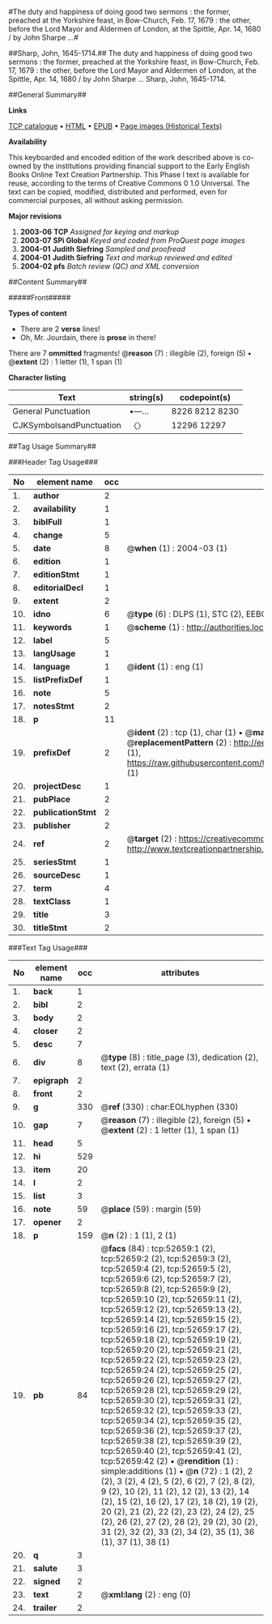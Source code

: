 #The duty and happiness of doing good two sermons : the former, preached at the Yorkshire feast, in Bow-Church, Feb. 17, 1679 : the other, before the Lord Mayor and Aldermen of London, at the Spittle, Apr. 14, 1680 / by John Sharpe ...#

##Sharp, John, 1645-1714.##
The duty and happiness of doing good two sermons : the former, preached at the Yorkshire feast, in Bow-Church, Feb. 17, 1679 : the other, before the Lord Mayor and Aldermen of London, at the Spittle, Apr. 14, 1680 / by John Sharpe ...
Sharp, John, 1645-1714.

##General Summary##

**Links**

[TCP catalogue](http://www.ota.ox.ac.uk/tcp/)  • 
[HTML](http://tei.it.ox.ac.uk/tcp/Texts-HTML/free/A59/A59548.html)  • 
[EPUB](http://tei.it.ox.ac.uk/tcp/Texts-EPUB/free/A59/A59548.epub) • 
[Page images (Historical Texts)](https://data.historicaltexts.jisc.ac.uk/view?pubId=eebo-12027380e&pageId=eebo-12027380e-52659-1)

**Availability**

This keyboarded and encoded edition of the
	       work described above is co-owned by the institutions
	       providing financial support to the Early English Books
	       Online Text Creation Partnership. This Phase I text is
	       available for reuse, according to the terms of Creative
	       Commons 0 1.0 Universal. The text can be copied,
	       modified, distributed and performed, even for
	       commercial purposes, all without asking permission.

**Major revisions**

1. __2003-06__ __TCP__ *Assigned for keying and markup*
1. __2003-07__ __SPi Global__ *Keyed and coded from ProQuest page images*
1. __2004-01__ __Judith Siefring__ *Sampled and proofread*
1. __2004-01__ __Judith Siefring__ *Text and markup reviewed and edited*
1. __2004-02__ __pfs__ *Batch review (QC) and XML conversion*

##Content Summary##

#####Front#####

**Types of content**

  * There are 2 **verse** lines!
  * Oh, Mr. Jourdain, there is **prose** in there!

There are 7 **ommitted** fragments! 
 @__reason__ (7) : illegible (2), foreign (5)  •  @__extent__ (2) : 1 letter (1), 1 span (1)

**Character listing**


|Text|string(s)|codepoint(s)|
|---|---|---|
|General Punctuation|•—…|8226 8212 8230|
|CJKSymbolsandPunctuation|〈〉|12296 12297|

##Tag Usage Summary##

###Header Tag Usage###

|No|element name|occ|attributes|
|---|---|---|---|
|1.|__author__|2||
|2.|__availability__|1||
|3.|__biblFull__|1||
|4.|__change__|5||
|5.|__date__|8| @__when__ (1) : 2004-03 (1)|
|6.|__edition__|1||
|7.|__editionStmt__|1||
|8.|__editorialDecl__|1||
|9.|__extent__|2||
|10.|__idno__|6| @__type__ (6) : DLPS (1), STC (2), EEBO-CITATION (1), OCLC (1), VID (1)|
|11.|__keywords__|1| @__scheme__ (1) : http://authorities.loc.gov/ (1)|
|12.|__label__|5||
|13.|__langUsage__|1||
|14.|__language__|1| @__ident__ (1) : eng (1)|
|15.|__listPrefixDef__|1||
|16.|__note__|5||
|17.|__notesStmt__|2||
|18.|__p__|11||
|19.|__prefixDef__|2| @__ident__ (2) : tcp (1), char (1)  •  @__matchPattern__ (2) : ([0-9\-]+):([0-9IVX]+) (1), (.+) (1)  •  @__replacementPattern__ (2) : http://eebo.chadwyck.com/downloadtiff?vid=$1&page=$2 (1), https://raw.githubusercontent.com/textcreationpartnership/Texts/master/tcpchars.xml#$1 (1)|
|20.|__projectDesc__|1||
|21.|__pubPlace__|2||
|22.|__publicationStmt__|2||
|23.|__publisher__|2||
|24.|__ref__|2| @__target__ (2) : https://creativecommons.org/publicdomain/zero/1.0/ (1), http://www.textcreationpartnership.org/docs/. (1)|
|25.|__seriesStmt__|1||
|26.|__sourceDesc__|1||
|27.|__term__|4||
|28.|__textClass__|1||
|29.|__title__|3||
|30.|__titleStmt__|2||


###Text Tag Usage###

|No|element name|occ|attributes|
|---|---|---|---|
|1.|__back__|1||
|2.|__bibl__|2||
|3.|__body__|2||
|4.|__closer__|2||
|5.|__desc__|7||
|6.|__div__|8| @__type__ (8) : title_page (3), dedication (2), text (2), errata (1)|
|7.|__epigraph__|2||
|8.|__front__|2||
|9.|__g__|330| @__ref__ (330) : char:EOLhyphen (330)|
|10.|__gap__|7| @__reason__ (7) : illegible (2), foreign (5)  •  @__extent__ (2) : 1 letter (1), 1 span (1)|
|11.|__head__|5||
|12.|__hi__|529||
|13.|__item__|20||
|14.|__l__|2||
|15.|__list__|3||
|16.|__note__|59| @__place__ (59) : margin (59)|
|17.|__opener__|2||
|18.|__p__|159| @__n__ (2) : 1 (1), 2 (1)|
|19.|__pb__|84| @__facs__ (84) : tcp:52659:1 (2), tcp:52659:2 (2), tcp:52659:3 (2), tcp:52659:4 (2), tcp:52659:5 (2), tcp:52659:6 (2), tcp:52659:7 (2), tcp:52659:8 (2), tcp:52659:9 (2), tcp:52659:10 (2), tcp:52659:11 (2), tcp:52659:12 (2), tcp:52659:13 (2), tcp:52659:14 (2), tcp:52659:15 (2), tcp:52659:16 (2), tcp:52659:17 (2), tcp:52659:18 (2), tcp:52659:19 (2), tcp:52659:20 (2), tcp:52659:21 (2), tcp:52659:22 (2), tcp:52659:23 (2), tcp:52659:24 (2), tcp:52659:25 (2), tcp:52659:26 (2), tcp:52659:27 (2), tcp:52659:28 (2), tcp:52659:29 (2), tcp:52659:30 (2), tcp:52659:31 (2), tcp:52659:32 (2), tcp:52659:33 (2), tcp:52659:34 (2), tcp:52659:35 (2), tcp:52659:36 (2), tcp:52659:37 (2), tcp:52659:38 (2), tcp:52659:39 (2), tcp:52659:40 (2), tcp:52659:41 (2), tcp:52659:42 (2)  •  @__rendition__ (1) : simple:additions (1)  •  @__n__ (72) : 1 (2), 2 (2), 3 (2), 4 (2), 5 (2), 6 (2), 7 (2), 8 (2), 9 (2), 10 (2), 11 (2), 12 (2), 13 (2), 14 (2), 15 (2), 16 (2), 17 (2), 18 (2), 19 (2), 20 (2), 21 (2), 22 (2), 23 (2), 24 (2), 25 (2), 26 (2), 27 (2), 28 (2), 29 (2), 30 (2), 31 (2), 32 (2), 33 (2), 34 (2), 35 (1), 36 (1), 37 (1), 38 (1)|
|20.|__q__|3||
|21.|__salute__|3||
|22.|__signed__|2||
|23.|__text__|2| @__xml:lang__ (2) : eng (0)|
|24.|__trailer__|2||
